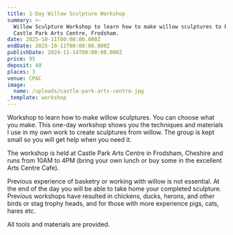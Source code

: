 ```yaml
---
title: 1-Day Willow Sculpture Workshop
summary: >-
  Willow Sculpture Workshop to learn how to make willow sculptures to be held at
  Castle Park Arts Centre, Frodsham.
date: 2025-10-11T00:00:00.000Z
endDate: 2025-10-11T00:00:00.000Z
publishDate: 2024-11-14T00:00:00.000Z
price: 95
deposit: 40
places: 3
venue: CPAC
image:
  name: /uploads/castle-park-arts-centre.jpg
_template: workshop
---
```


Workshop to learn how to make willow sculptures. You can choose what you make. This one-day workshop shows you the techniques and materials I use in my own work to create sculptures from willow. The group is kept small so you will get help when you need it.

The workshop is held at Castle Park Arts Centre in Frodsham, Cheshire and runs from 10AM to 4PM (bring your own lunch or buy some in the excellent Arts Centre Cafe).

Previous experience of basketry or working with willow is not essential. At the end of the day you will be able to take home your completed sculpture. Previous workshops have resulted in chickens, ducks, herons, and other birds or stag trophy heads, and for those with more experience pigs, cats, hares etc.

All tools and materials are provided.
